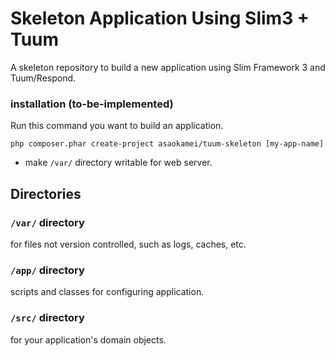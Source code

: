 Skeleton Application Using Slim3 + Tuum
=======================================

A skeleton repository to build a new application using Slim Framework 3 and Tuum/Respond. 

### installation (to-be-implemented)

Run this command you want to build an application.

    php composer.phar create-project asaokamei/tuum-skeleton [my-app-name]

* make `/var/` directory writable for web server.


Directories
----

### `/var/` directory

for files not version controlled, such as logs, caches, etc. 

### `/app/` directory

scripts and classes for configuring application. 

### `/src/` directory

for your application's domain objects. 
